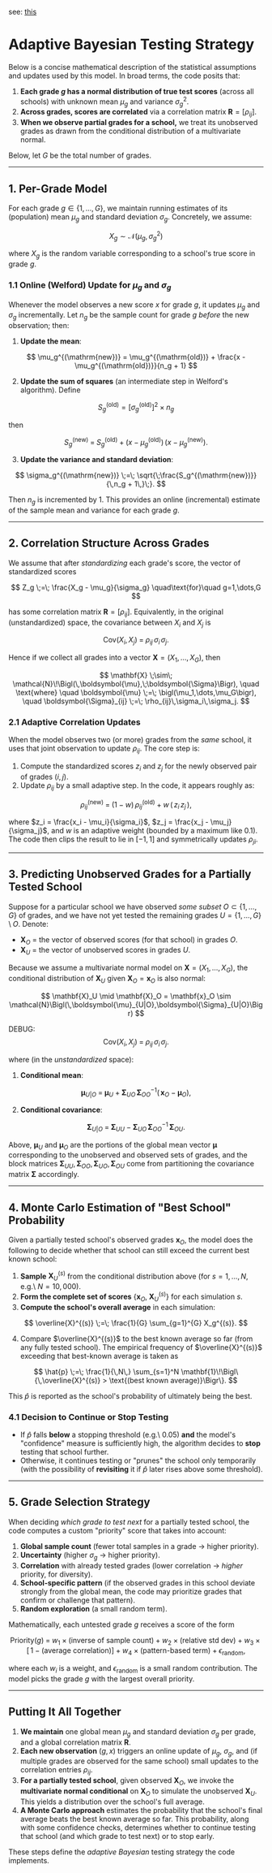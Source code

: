see: [this](https://chatgpt.com/c/67ca0bd5-8538-8011-a841-9d202c6eee8d)

# Adaptive Bayesian Testing Strategy

Below is a concise mathematical description of the statistical assumptions and updates used by this model. In broad terms, the code posits that:

1. **Each grade $g$ has a normal distribution of true test scores** (across all schools) with unknown mean $\mu_g$ and variance $\sigma_g^2$.  
2. **Across grades, scores are correlated** via a correlation matrix $\mathbf{R} = [\rho_{ij}]$.  
3. **When we observe partial grades for a school,** we treat its unobserved grades as drawn from the conditional distribution of a multivariate normal.

Below, let $G$ be the total number of grades.

---

## 1. Per-Grade Model

For each grade $g \in \{1,\dots,G\}$, we maintain running estimates of its (population) mean $\mu_g$ and standard deviation $\sigma_g$. Concretely, we assume:

$$
X_g \sim \mathcal{N}\bigl(\mu_g , \sigma_g^2\bigr)
$$

where $X_g$ is the random variable corresponding to a school's true score in grade $g$.

### 1.1 Online (Welford) Update for $\mu_g$ and $\sigma_g$

Whenever the model observes a new score $x$ for grade $g$, it updates $\mu_g$ and $\sigma_g$ incrementally. Let $n_g$ be the sample count for grade $g$ *before* the new observation; then:

1. **Update the mean**:

$$
\mu_g^{(\mathrm{new})} = \mu_g^{(\mathrm{old})} + \frac{x - \mu_g^{(\mathrm{old})}}{n_g + 1}
$$

2. **Update the sum of squares** (an intermediate step in Welford's algorithm). Define

$$
S_g^{(\mathrm{old})} = \bigl[\sigma_g^{(\mathrm{old})}\bigr]^2  \times  n_g
$$

then

$$
S_g^{(\mathrm{new})}
\;=\;
S_g^{(\mathrm{old})}
\;+\;
\bigl(x \;-\; \mu_g^{(\mathrm{old})}\bigr)\,\bigl(x \;-\; \mu_g^{(\mathrm{new})}\bigr).
$$

3. **Update the variance and standard deviation**:

$$
\sigma_g^{(\mathrm{new})}
\;=\;
\sqrt{\;\frac{S_g^{(\mathrm{new})}}{\,n_g + 1\,}\;}.
$$

Then $n_g$ is incremented by 1. This provides an online (incremental) estimate of the sample mean and variance for each grade $g$.

---

## 2. Correlation Structure Across Grades

We assume that after *standardizing* each grade's score, the vector of standardized scores

$$
Z_g \;=\; \frac{X_g - \mu_g}{\sigma_g}
\quad\text{for}\quad g=1,\dots,G
$$

has some correlation matrix $\mathbf{R} = [\rho_{ij}]$. Equivalently, in the original (unstandardized) space, the covariance between $X_i$ and $X_j$ is

$$
\mathrm{Cov}(X_i,\,X_j) \;=\; \rho_{ij}\,\sigma_i\,\sigma_j.
$$

Hence if we collect all grades into a vector $\mathbf{X} = (X_1,\dots,X_G)$, then

$$
\mathbf{X}
\;\sim\;
\mathcal{N}\!\Bigl(\,\boldsymbol{\mu},\;\boldsymbol{\Sigma}\Bigr),
\quad
\text{where}
\quad
\boldsymbol{\mu} \;=\; \bigl(\mu_1,\dots,\mu_G\bigr),
\quad
\boldsymbol{\Sigma}_{ij} \;=\; \rho_{ij}\,\sigma_i\,\sigma_j.
$$

### 2.1 Adaptive Correlation Updates

When the model observes two (or more) grades from the *same* school, it uses that joint observation to update $\rho_{ij}$. The core step is:

1. Compute the standardized scores $z_i$ and $z_j$ for the newly observed pair of grades $(i,j)$.
2. Update $\rho_{ij}$ by a small adaptive step. In the code, it appears roughly as:

$$
\rho_{ij}^{(\mathrm{new})}
\;=\;
(1 - w)\,\rho_{ij}^{(\mathrm{old})}
\;+\;
w\,(\,z_i\,z_j\,),
$$

where $z_i = \frac{x_i - \mu_i}{\sigma_i}$, $z_j = \frac{x_j - \mu_j}{\sigma_j}$, and $w$ is an adaptive weight (bounded by a maximum like 0.1). The code then clips the result to lie in $[-1,1]$ and symmetrically updates $\rho_{ji}$.

---

## 3. Predicting Unobserved Grades for a Partially Tested School

Suppose for a particular school we have observed *some subset* $O\subset \{1,\dots,G\}$ of grades, and we have not yet tested the remaining grades $U = \{1,\dots,G\}\setminus O$. Denote:

- $\mathbf{X}_O$ = the vector of observed scores (for that school) in grades $O$.
- $\mathbf{X}_U$ = the vector of unobserved scores in grades $U$.

Because we assume a multivariate normal model on $\mathbf{X}=(X_1,\dots,X_G)$, the conditional distribution of $\mathbf{X}_U$ given $\mathbf{X}_O = \mathbf{x}_O$ is also normal:

$$
\mathbf{X}_U \mid \mathbf{X}_O = \mathbf{x}_O \sim \mathcal{N}\Bigl(\,\boldsymbol{\mu}_{U|O},\boldsymbol{\Sigma}_{U|O}\Bigr)
$$

DEBUG:
$$
\mathrm{Cov}(X_i,\,X_j) \;=\; \rho_{ij}\,\sigma_i\,\sigma_j.
$$

where (in the *unstandardized* space):

1. **Conditional mean**:

$$
\boldsymbol{\mu}_{U|O}
\;=\;
\boldsymbol{\mu}_U 
\;+\;
\boldsymbol{\Sigma}_{UO}\,\boldsymbol{\Sigma}_{OO}^{-1}
\bigl(\,\mathbf{x}_O \;-\; \boldsymbol{\mu}_O\bigr),
$$

2. **Conditional covariance**:

$$
\boldsymbol{\Sigma}_{U|O}
\;=\;
\boldsymbol{\Sigma}_{UU}
\;-\;
\boldsymbol{\Sigma}_{UO}\,\boldsymbol{\Sigma}_{OO}^{-1}\,\boldsymbol{\Sigma}_{OU}.
$$

Above, $\boldsymbol{\mu}_U$ and $\boldsymbol{\mu}_O$ are the portions of the global mean vector $\boldsymbol{\mu}$ corresponding to the unobserved and observed sets of grades, and the block matrices $\boldsymbol{\Sigma}_{UU}, \boldsymbol{\Sigma}_{OO}, \boldsymbol{\Sigma}_{UO}, \boldsymbol{\Sigma}_{OU}$ come from partitioning the covariance matrix $\boldsymbol{\Sigma}$ accordingly.

---

## 4. Monte Carlo Estimation of "Best School" Probability

Given a partially tested school's observed grades $\mathbf{x}_O$, the model does the following to decide whether that school can still exceed the current best known school:

1. **Sample** $\mathbf{X}_U^{(s)}$ from the conditional distribution above (for $s=1,\dots,N$, e.g.\ $N=10{,}000$).
2. **Form the complete set of scores** $\bigl\{\mathbf{x}_O,\;\mathbf{X}_U^{(s)}\bigr\}$ for each simulation $s$.
3. **Compute the school's overall average** in each simulation:

$$
\overline{X}^{(s)}
\;=\;
\frac{1}{G}
\sum_{g=1}^{G} X_g^{(s)}.
$$

4. Compare $\overline{X}^{(s)}$ to the best known average so far (from any fully tested school). The empirical frequency of $\overline{X}^{(s)}$ exceeding that best-known average is taken as

$$
\hat{p} 
\;=\;
\frac{1}{\,N\,}
\sum_{s=1}^N 
\mathbf{1}\!\Bigl\{\,\overline{X}^{(s)} > \text{(best known average)}\Bigr\}.
$$

This $\hat{p}$ is reported as the school's probability of ultimately being the best.  

### 4.1 Decision to Continue or Stop Testing

- If $\hat{p}$ falls **below** a stopping threshold (e.g.\ 0.05) **and** the model's "confidence" measure is sufficiently high, the algorithm decides to **stop** testing that school further.  
- Otherwise, it continues testing or "prunes" the school only temporarily (with the possibility of **revisiting** it if $\hat{p}$ later rises above some threshold).

---

## 5. Grade Selection Strategy

When deciding *which grade to test next* for a partially tested school, the code computes a custom "priority" score that takes into account:

1. **Global sample count** (fewer total samples in a grade $\rightarrow$ higher priority).  
2. **Uncertainty** (higher $\sigma_g$ $\rightarrow$ higher priority).  
3. **Correlation** with already tested grades (lower correlation $\rightarrow$ *higher* priority, for diversity).  
4. **School-specific pattern** (if the observed grades in this school deviate strongly from the global mean, the code may prioritize grades that confirm or challenge that pattern).  
5. **Random exploration** (a small random term).

Mathematically, each untested grade $g$ receives a score of the form

$$
\text{Priority}(g)
\;=\;
w_1 \times \text{(inverse of sample count)} 
\;+\;
w_2 \times \text{(relative std dev)}
\;+\;
w_3 \times \bigl[\,1 - (\text{average correlation})\bigr]
\;+\;
w_4 \times \text{(pattern-based term)}
\;+\;
\epsilon_{\mathrm{random}},
$$

where each $w_i$ is a weight, and $\epsilon_{\mathrm{random}}$ is a small random contribution. The model picks the grade $g$ with the largest overall priority.

---

## Putting It All Together

1. **We maintain** one global mean $\mu_g$ and standard deviation $\sigma_g$ per grade, and a global correlation matrix $\mathbf{R}$.  
2. **Each new observation** $(g, x)$ triggers an online update of $\mu_g$, $\sigma_g$, and (if multiple grades are observed for the same school) small updates to the correlation entries $\rho_{ij}$.  
3. **For a partially tested school**, given observed $\mathbf{X}_O$, we invoke the **multivariate normal conditional** on $\mathbf{X}_O$ to simulate the unobserved $\mathbf{X}_U$. This yields a distribution over the school's full average.  
4. **A Monte Carlo approach** estimates the probability that the school's final average beats the best known average so far. This probability, along with some confidence checks, determines whether to continue testing that school (and which grade to test next) or to stop early.

These steps define the *adaptive Bayesian* testing strategy the code implements.